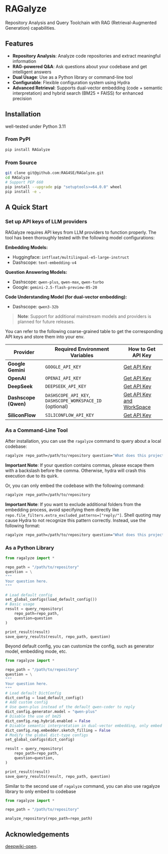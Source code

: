 # RAGalyze

Repository Analysis and Query Toolchain with RAG (Retrieval-Augmented Generation) capabilities.

## Features

- **Repository Analysis**: Analyze code repositories and extract meaningful information
- **RAG-powered Q&A**: Ask questions about your codebase and get intelligent answers
- **Dual Usage**: Use as a Python library or command-line tool
- **Configurable**: Flexible configuration system using Hydra
- **Advanced Retrieval**: Supports dual-vector embedding (code + semantic interpretation) and hybrid search (BM25 + FAISS) for enhanced precision

## Installation

well-tested under Python 3.11

### From PyPI

```bash
pip install RAGalyze
```

### From Source

```bash
git clone git@github.com:RAG4SE/RAGalyze.git
cd RAGalyze
# Support PEP 660
pip install --upgrade pip "setuptools>=64.0.0" wheel
pip install -e .

```

## A Quick Start

### Set up API keys of LLM providers

RAGalyze requires API keys from LLM providers to function properly. The tool has been thoroughly tested with the following model configurations:

**Embedding Models:**
- Huggingface: `intfloat/multilingual-e5-large-instruct`
- Dashscope: `text-embedding-v4`

**Question Answering Models:**
- Dashscope: `qwen-plus`, `qwen-max`, `qwen-turbo`
- Google: `gemini-2.5-flash-preview-05-20`

**Code Understanding Model (for dual-vector embedding):**
- Dashscope: `qwen3-32b`

> **Note**: Support for additional mainstream models and providers is planned for future releases.

You can refer to the following coarse-grained table to get the corresponding API keys and store them into your env.

| Provider | Required Environment Variables | How to Get API Key |
|----------|-------------------------------|-------------------|
| **Google Gemini** | `GOOGLE_API_KEY` | [Get API Key](https://aistudio.google.com/app/apikey) |
| **OpenAI** | `OPENAI_API_KEY` | [Get API Key](https://platform.openai.com/api-keys) |
| **DeepSeek** | `DEEPSEEK_API_KEY` | [Get API Key](https://platform.deepseek.com/api_keys) |
| **Dashscope (Qwen)** | `DASHSCOPE_API_KEY`, `DASHSCOPE_WORKSPACE_ID` (optional) | [Get API Key and WorkSpace](https://bailian.console.aliyun.com/?spm=a2c4g.11186623.0.0.6ebe48238qeoit&tab=api#/api)  |
| **SiliconFlow** | `SILICONFLOW_API_KEY` | [Get API Key](https://cloud.siliconflow.cn/i/api-keys) |

### As a Command-Line Tool

After installation, you can use the `ragalyze` command to query about a local codebase:

```bash
ragalyze repo_path=/path/to/repository question="What does this project do?"
```

**Important Note**: If your question contains commas, please escape them with a backslash before the comma. Otherwise, hydra will crash this execution due to its quirk.

Or, you can only embed the codebase with the following command:

```bash
ragalyze repo_path=/path/to/repository
```

**Important Note**: If you want to exclude additional folders from the embedding process, avoid specifying them directly like `repo.file_filters.extra_excluded_patterns=["reply/"]`. 
Shell quoting may cause Hydra to not recognize this pattern correctly. Instead, use the following format:

```bash
ragalyze repo_path=/path/to/repository question="What does this project do?" 'repo.file_filters.extra_excluded_patterns=[pattern1, pattern2]'
```

### As a Python Library

```python
from ragalyze import *

repo_path = "/path/to/repository"
question = \
"""
Your question here.
"""

# Load default config
set_global_configs(load_default_config())
# Basic usage
result = query_repository(
    repo_path=repo_path,
    question=question
)

print_result(result)
save_query_results(result, repo_path, question)
```

Beyond default config, you can customize the config, such as generator model, embedding mode, etc.

```python
from ragalyze import *

repo_path = "/path/to/repository"
question = \
"""
Your question here.
"""
# Load default DictConfig
dict_config = load_default_config()
# Add custom config
# Use qwen-plus instead of the default qwen-coder to reply
dict_config.generator.model = "qwen-plus"
# Disable the use of bm25
dict_config.rag.hybrid.enabled = False
# Disable semantic interpretation in dual-vector embedding, only embed code snippets
dict_config.rag.embedder.sketch_filling = False
# Modify the global dict-type configs
set_global_configs(dict_config)

result = query_repository(
    repo_path=repo_path,
    question=question,
)

print_result(result)
save_query_results(result, repo_path, question)
```

Similar to the second use of `ragalyze` command, you can also use ragalyze library to only embed to codebase

```python
from ragalyze import *

repo_path = "/path/to/repository"

analyze_repository(repo_path=repo_path)

```

## Acknowledgements

[deepwiki-open](https://github.com/AsyncFuncAI/deepwiki-open).